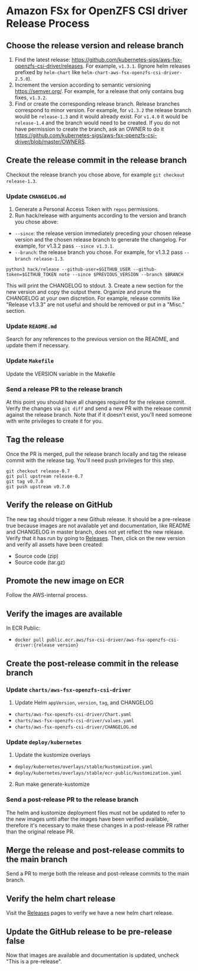 # Amazon FSx for OpenZFS CSI driver Release Process

## Choose the release version and release branch

1. Find the latest release:
   https://github.com/kubernetes-sigs/aws-fsx-openzfs-csi-driver/releases. For example,
   `v1.3.1`. (Ignore helm releases prefixed by `helm-chart` like
   `helm-chart-aws-fsx-openzfs-csi-driver-2.5.0`).
2. Increment the version according to semantic versioning https://semver.org/.
   For example, for a release that only contains bug fixes, `v1.3.2`.
3. Find or create the corresponding release branch. Release branches correspond
   to minor version. For example, for `v1.3.2` the release branch would be
   `release-1.3` and it would already exist. For `v1.4.0` it would be
   `release-1.4` and the branch would need to be created. If you do not have
   permission to create the branch, ask an OWNER to do it
   https://github.com/kubernetes-sigs/aws-fsx-openzfs-csi-driver/blob/master/OWNERS.

## Create the release commit in the release branch

Checkout the release branch you chose above, for example `git checkout release-1.3`.

### Update `CHANGELOG.md`

1. Generate a Personal Access Token with `repos` permissions.
2. Run hack/release with arguments according to the version and branch you chose above:
- `--since`: the release version immediately preceding your chosen release version and the chosen release branch to generate the changelog. For example, for v1.3.2 pass `--since v1.3.1`.
- `--branch`: the release branch you chose. For example, for v1.3.2 pass `--branch release-1.3`.
```
python3 hack/release --github-user=$GITHUB_USER --github-token=$GITHUB_TOKEN note --since $PREVIOUS_VERSION --branch $BRANCH
```
This will print the CHANGELOG to stdout.
3. Create a new section for the new version and copy the output there. Organize and prune the CHANGELOG at your own discretion. For example, release commits like "Release v1.3.3" are not useful and should be removed or put in a "Misc." section.

### Update `README.md`

Search for any references to the previous version on the README, and update them if necessary.

### Update `Makefile`

Update the VERSION variable in the Makefile

### Send a release PR to the release branch

At this point you should have all changes required for the release commit. 
Verify the changes via `git diff` and send a new PR with the release commit against the release branch. 
Note that if it doesn't exist, you'll need someone with write privileges to create it for you.

## Tag the release

Once the PR is merged, pull the release branch locally and tag the release commit with the release tag. 
You'll need push privileges for this step.

```
git checkout release-0.7
git pull upstream release-0.7
git tag v0.7.0
git push upstream v0.7.0
```

## Verify the release on GitHub

The new tag should trigger a new Github release. 
It should be a pre-release true because images are not available yet and documentation, like README and CHANGELOG in master branch, does not yet reflect the new release. 
Verify that it has run by going to [Releases](https://github.com/kubernetes-sigs/aws-fsx-openzfs-csi-driver/releases). 
Then, click on the new version and verify all assets have been created:

- Source code (zip)
- Source code (tar.gz)

## Promote the new image on ECR

Follow the AWS-internal process.

## Verify the images are available

In ECR Public:
- `docker pull public.ecr.aws/fsx-csi-driver/aws-fsx-openzfs-csi-driver:{release version}`

## Create the post-release commit in the release branch

### Update `charts/aws-fsx-openzfs-csi-driver`

1. Update Helm `appVersion`, `version`, `tag`, and CHANGELOG
- `charts/aws-fsx-openzfs-csi-driver/Chart.yaml`
- `charts/aws-fsx-openzfs-csi-driver/values.yaml`
- `charts/aws-fsx-openzfs-csi-driver/CHANGELOG.md`

### Update `deploy/kubernetes`

1. Update the kustomize overlays
- `deploy/kubernetes/overlays/stable/kustomization.yaml`
- `deploy/kubernetes/overlays/stable/ecr-public/kustomization.yaml`
2. Run make generate-kustomize

### Send a post-release PR to the release branch

The helm and kustomize deployment files must not be updated to refer to the new images until after the images have been verified available, therefore it's necessary to make these changes in a post-release PR rather than the original release PR.

## Merge the release and post-release commits to the main branch

Send a PR to merge both the release and post-release commits to the main branch.

## Verify the helm chart release

Visit the [Releases](https://github.com/kubernetes-sigs/aws-fsx-openzfs-csi-driver/releases) pages to verify we have a new helm chart release.

## Update the GitHub release to be pre-release false

Now that images are available and documentation is updated, uncheck "This is a pre-release".

